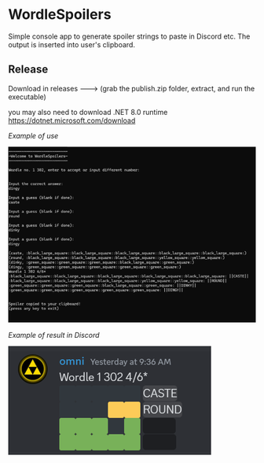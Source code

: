# WordleSpoilers
Simple console app to generate spoiler strings to paste in Discord etc.
The output is inserted into user's clipboard.

## Release
Download in releases --->
(grab the publish.zip folder, extract, and run the executable)

you may also need to download .NET 8.0 runtime 
https://dotnet.microsoft.com/download

*Example of use*

![Example image](WordleSpoilers/assets/example.png)

*Example of result in Discord*

![Discord example image](WordleSpoilers/assets/discord_example.png)
